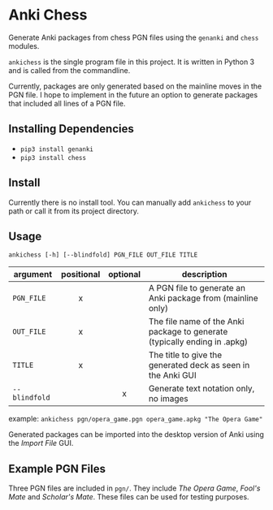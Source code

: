 # Anki Chess
Generate Anki packages from chess PGN files using the `genanki` and `chess` modules.

`ankichess` is the single program file in this project. It is written in Python 3 and is called from the commandline.

Currently, packages are only generated based on the mainline moves in the PGN file. I hope to implement in the future an option to generate packages that included all lines of a PGN file.

## Installing Dependencies
- `pip3 install genanki`
- `pip3 install chess`

## Install
Currently there is no install tool. You can manually add `ankichess` to your path or call it from its project directory.

## Usage
`ankichess [-h] [--blindfold] PGN_FILE OUT_FILE TITLE`

| argument      | positional | optional | description                                                               |
|---------------|:----------:|:--------:|---------------------------------------------------------------------------|
| `PGN_FILE`    | x          |          | A PGN file to generate an Anki package from (mainline only)               |
| `OUT_FILE`    | x          |          | The file name of the Anki package to generate (typically ending in .apkg) |
| `TITLE`       | x          |          | The title to give the generated deck as seen in the Anki GUI              |
| `--blindfold` |            | x        | Generate text notation only, no images                                    |

example: `ankichess pgn/opera_game.pgn opera_game.apkg "The Opera Game"`

Generated packages can be imported into the desktop version of Anki using the _Import File_ GUI.

## Example PGN Files
Three PGN files are included in `pgn/`. They include _The Opera Game_, _Fool's Mate_ and _Scholar's Mate_. These files can be used for testing purposes.
